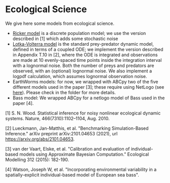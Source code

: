 # Ecological Science

We give here some models from ecological science.

- [Ricker model](https://en.wikipedia.org/wiki/Ricker_model) is a discrete population model; we use the version described in [1] which adds some stochastic noise
- [Lotka-Volterra model](https://en.wikipedia.org/wiki/Lotka%E2%80%93Volterra_equations) is the standard prey-predator dynamic model, defined in terms of a coupled ODE; we implement the version described in Appendix T.10 in [2], where the ODE is integrated and observations are made at 10 evenly-spaced time points inside the integration interval with a lognormal noise. Both the number of preys and predators are observed, with an (optional) lognormal noise. We also implement a logpdf calculation, which assumes lognormal observation noise. 
- EarthWorms models:  for now, we wrapped with ABCpy two of the five different models used in the paper [3]; these require using NetLogo (see [here](https://ccl.northwestern.edu/netlogo/)). Please check in the folder for more details.
- Bass model: We wrapped ABCpy for a netlogo model of Bass used in the paper [4].


[1] S. N. Wood. Statistical inference for noisy nonlinear ecological dynamic systems. Nature, 466(7310):1102–1104, Aug. 2010.

[2] Lueckmann, Jan-Matthis, et al. "Benchmarking Simulation-Based Inference." arXiv preprint arXiv:2101.04653 (2021), url https://arxiv.org/abs/2101.04653.

[3] van der Vaart, Elske, et al. "Calibration and evaluation of individual-based models using Approximate Bayesian Computation." Ecological Modelling 312 (2015): 182-190.

[4] Watson, Joseph W, et al. "Incorporating environmental variability in a spatially-explicit individual-based model of European sea bass".
